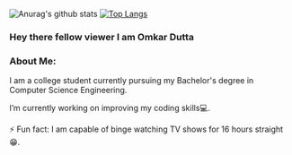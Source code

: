 ![Anurag's github stats](https://github-readme-stats.vercel.app/api?username=Omkistark&show_icons=true&theme=chartreuse-dark)
[![Top Langs](https://github-readme-stats.vercel.app/api/top-langs/?username=Omkistark&show_icons=true&theme=chartreuse-dark)](https://github.com/anuraghazra/github-readme-stats)
### Hey there fellow viewer I am Omkar Dutta

<!--
**Omkistark/Omkistark** is a ✨ _special_ ✨ repository because its `README.md` (this file) appears on your GitHub profile.

Here are some ideas to get you started:

- 🔭 I’m currently working on ...
- 🌱 I’m currently learning ...
- 👯 I’m looking to collaborate on ...
- 🤔 I’m looking for help with ...
- 💬 Ask me about ...
- 📫 How to reach me: ...
- 😄 Pronouns: ...
- ⚡ Fun fact: ...
-->

### About Me: 
I am a college student currently pursuing my Bachelor's degree in Computer Science Engineering.

I’m currently working on improving my coding skills💻.

⚡ Fun fact: I am capable of binge watching TV shows for 16 hours straight😁.
